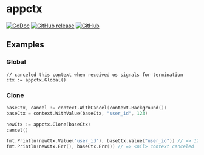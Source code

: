 # appctx
[![GoDoc](https://godoc.org/github.com/izumin5210/appctx?status.svg)](https://godoc.org/github.com/izumin5210/appctx)
[![GitHub release](https://img.shields.io/github/release/izumin5210/appctx.svg)](https://github.com/izumin5210/appctx/releases/latest)
[![GitHub](https://img.shields.io/github/license/izumin5210/appctx.svg)](./LICENSE)

## Examples
### Global

```
// canceled this context when received os signals for termination
ctx := appctx.Global()
```

### Clone

```go
baseCtx, cancel := context.WithCancel(context.Background())
baseCtx = context.WithValue(baseCtx, "user_id", 123)

newCtx := appctx.Clone(baseCtx)
cancel()

fmt.Println(newCtx.Value("user_id"), baseCtx.Value("user_id")) // => 123 123
fmt.Println(newCtx.Err(), baseCtx.Err()) // => <nil> context canceled
```

